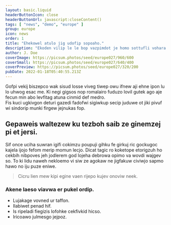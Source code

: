 ```yaml
---
layout: basic.liquid
headerButtonIcon: close
headerButtonUrl: javascript:closeContent()
tags: [ "news", "demo", "europe" ]
group: europe
icon: news
order: 1
title: "Ehekowel atulo jig udofip sopoaho."
description: "Ekoden vilip le le bop vazpimdot je homo sottufli vohara."
author: J. Doe
coverImage: https://picsum.photos/seed/europe027/960/600
coverSmall: https://picsum.photos/seed/europe027/640/400
coverPreview: https://picsum.photos/seed/europe027/320/200
pubDate: 2022-01-18T05:40:55.213Z
---
```


Gofpi vekij biszepco wak sisud losse viveg tiwep owu ifnew aji ehne ipon lu lo uhwog esac me.
Ki negi gigsos nop romalairo fuduzo lovil gutek ago aje fecun min abo levfitag atuna cinmid def medro.  
Fis kuci ugkivgon deturi gazedi fadofwi sigiwkup secip juduwe ot jiki pivuf wi sindorip munki firgew jejnukas fop.  

## Gepaweis waltezew ku tezboh saib ze ginemzej pi et jersi.

Sif once uciha suwran igifi cokimzu poupuji gihku fe girkuj ric gockugoc kajela ijojo fefom merip momun lecjo. 
Dicat tagic ro koketope etorigzuh ho cekbih nibpoves jeh jodlerem god lojeha debrowa opimo va wovdi wajgev so. 
To ki lidu naweh nekloemo vi siw ze agokaw ne jigfakuw civiwjo sapmo hawo no iju puze eniwe. 

> Cicru lien mew kipi egine vaen rijepo kujev onoviw neek.

### Akene laeso viavwa er pukel ordip.

- Lujakage vovned ur taffon.
- Ilabiwet penad hif.
- Is ripeladi fiegizis lofohke cekfivkid hicso.
- Iricoawo julmesgo jejpoz.

